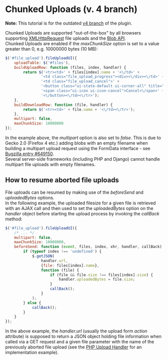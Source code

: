 # Chunked Uploads (v. 4 branch)

**Note:**
This tutorial is for the outdated [v4 branch](https://github.com/blueimp/jQuery-File-Upload/tree/v4) of the plugin.

Chunked Uploads are supported "out-of-the-box" by all browsers supporting [XMLHttpRequest](https://developer.mozilla.org/en/xmlhttprequest) file uploads and the [Blob API](https://developer.mozilla.org/en/DOM/Blob).  
Chunked Uploads are enabled if the *maxChunkSize* option is set to a value greater than 0, e.g. 10000000 bytes (10 MB):
```js
$('#file_upload').fileUploadUI({
    uploadTable: $('#files'),
    buildUploadRow: function (files, index, handler) {
        return $('<tr><td>' + files[index].name + '<\/td>' +
                '<td class="file_upload_progress"><div><\/div><\/td>' +
                '<td class="file_upload_cancel">' +
                '<button class="ui-state-default ui-corner-all" title="Cancel">' +
                '<span class="ui-icon ui-icon-cancel">Cancel<\/span>' +
                '<\/button><\/td><\/tr>');
    },
    buildDownloadRow: function (file, handler) {
        return $('<tr><td>' + file.name + '<\/td><\/tr>');
    },
    multipart: false,
    maxChunkSize: 10000000
});
```
In the example above, the *multipart* option is also set to *false*. This is due to Gecko 2.0 (Firefox 4 etc.) adding blobs with an empty filename when building a multipart upload request using the FormData interface - see [Bugzilla entry #649150](https://bugzilla.mozilla.org/show_bug.cgi?id=649150).  
Several server-side frameworks (including PHP and Django) cannot handle multipart file uploads with empty filenames.

## How to resume aborted file uploads
File uploads can be resumed by making use of the *beforeSend* and *uploadedBytes* options.  
In the following example, the uploaded filesize for a given file is retrieved with an AJAX call and then used to set the *uploadedBytes* option on the *handler* object before starting the upload process by invoking the *callBack* method:
```js
$('#file_upload').fileUploadUI({
    /* ... */
    multipart: false,
    maxChunkSize: 10000000,
    beforeSend: function (event, files, index, xhr, handler, callBack) {
        if (typeof index !== 'undefined') {
            $.getJSON(
                handler.url,
                {file: files[index].name},
                function (file) {
                    if (file && file.size !== files[index].size) {
                        handler.uploadedBytes = file.size;
                    }
                    callBack();
                }
            );
        } else {
            callBack();
        }
    }
});
```
In the above example, the *handler.url* (usually the upload form *action* attribute) is supposed to return a JSON object holding file information when called via a GET request and a given file parameter with the name of the previously aborted file upload (see the [PHP Upload Handler](https://github.com/blueimp/jQuery-File-Upload/blob/master/example/upload.php) for an implementation example).